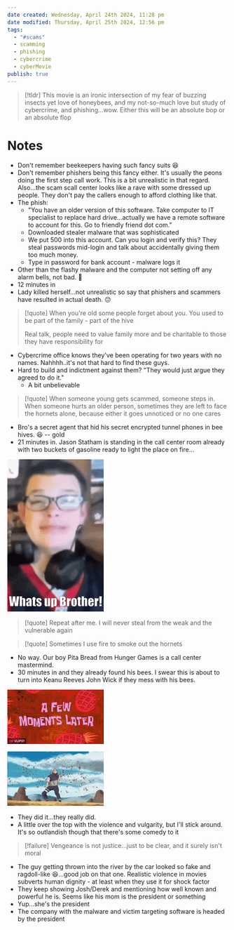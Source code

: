 ```yaml
---
date created: Wednesday, April 24th 2024, 11:28 pm
date modified: Thursday, April 25th 2024, 12:56 pm
tags:
  - "#scams"
  - scamming
  - phishing
  - cybercrime
  - cyberMovie
publish: true
---
```


> [!tldr] This movie is an ironic intersection of my fear of buzzing insects yet love of honeybees, and my not-so-much love but study of cybercrime, and phishing...wow.  Either this will be an absolute bop or an absolute flop

# Notes
- Don't remember beekeepers having such fancy suits 😆
- Don't remember phishers being this fancy either.  It's usually the peons doing the first step call work. This is a bit unrealistic in that regard. Also...the scam scall center looks like a rave with some dressed up people. They don't pay the callers enough to afford clothing like that.
- The phish:
	- "You have an older version of this software. Take computer to IT specialist to replace hard drive...actually we have a remote software to account for this. Go to friendly friend dot com."
	- Downloaded stealer malware that was sophisticated
	- We put 500 into this account. Can you login and verify this? They steal passwords mid-login and talk about accidentally giving them too much money.
	- Type in password for bank account - malware logs it
- Other than the flashy malware and the computer not setting off any alarm bells, not bad. 🤔
- 12 minutes in
- Lady killed herself...not unrealistic so say that phishers and scammers have resulted in actual death. 😔

> [!quote] When you're old some people forget about you.  You used to be part of the family - part of the hive
> 
> Real talk, people need to value family more and be charitable to those they have responsibility for

- Cybercrime office knows they've been operating for two years with no names.  Nahhhh..it's not that hard to find these guys.
- Hard to build and indictment against them?  "They would just argue they agreed to do it." 
	- A bit unbelievable

 > [!quote] When someone young gets scammed, someone steps in.  When someone hurts an older person, sometimes they are left to face the hornets alone, because either it goes unnoticed or no one cares
 
- Bro's a secret agent that hid his secret encrypted tunnel phones in bee hives.  😆 -- gold
- 21 minutes in.  Jason Statham is standing in the call center room already with two buckets of gasoline ready to light the place on fire...

![Jason Statham to the call center](_attachments/The%20Beekeeper/IMG-20240425000550383.gif)

> [!quote] Repeat after me.  I will never steal from the weak and the vulnerable again

> [!quote] Sometimes I use fire to smoke out the hornets

- No way. Our boy Pita Bread from Hunger Games is a call center mastermind.
- 30 minutes in and they already found his bees.  I swear this is about to turn into Keanu Reeves John Wick if they mess with his bees.

![](_attachments/The%20Beekeeper/IMG-20240425002226786.gif)

![](_attachments/The%20Beekeeper/IMG-20240425002348276.gif)

- They did it...they really did.
- A little over the top with the violence and vulgarity, but I'll stick around.  It's so outlandish though that there's some comedy to it

> [!failure] Vengeance is not justice...just to be clear, and it surely isn't moral

- The guy getting thrown into the river by the car looked so fake and ragdoll-like 😆...good job on that one.  Realistic violence in movies subverts human dignity - at least when they use it for shock factor
- They keep showing Josh/Derek and mentioning how well known and powerful he is.  Seems like his mom is the president or something
- Yup...she's the president 
- The company with the malware and victim targeting software is headed by the president
